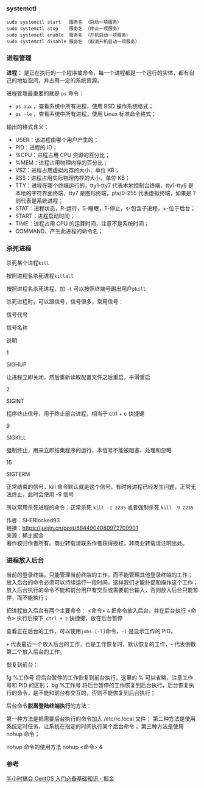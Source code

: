 ### systemctl
```shell
sudo systemctl start   服务名 （启动一项服务）
sudo systemctl stop    服务名 （停止一项服务）
sudo systemctl enable  服务名 （开机启动一项服务）
sudo systemctl disable 服务名 （取消开机启动一项服务）
```

### 进程管理

**进程：** 是正在执行的一个程序或命令，每一个进程都是一个运行的实体，都有自己的地址空间，并占用一定的系统资源。

进程管理最重要的就是 `ps` 命令：

-   `ps aux` ，查看系统中所有进程，使用 BSD 操作系统格式；
-   `ps -le` ，查看系统中所有进程，使用 Linux 标准命令格式；

输出的格式含义：

-   USER：该进程由哪个用户产生的；
-   PID：进程的 ID；
-   %CPU：进程占用 CPU 资源的百分比；
-   %MEM：进程占用物理内存的百分比；
-   VSZ：进程占用虚拟内存的大小，单位 KB；
-   RSS：进程占用实际物理内存的大小，单位 KB；
-   TTY：进程在哪个终端运行的，tty1-tty7 代表本地控制台终端，tty1-tty6 是本地的字符界面终端，tty7 是图形终端，pts/0-255 代表虚拟终端，如果是 ? 则代表是系统进程；
-   STAT：进程状态，R-运行，S-睡眠，T-停止，s-包含子进程，+-位于后台；
-   START：进程启动时间；
-   TIME：进程占用 CPU 的运算时间，注意不是系统时间；
-   COMMAND，产生此进程的命令名；

### 杀死进程

杀死某个进程`kill`

按照进程名杀死进程`killall`

按照进程名杀死进程，加 `-t` 可以按照终端号踢出用户`pkill`



杀死进程时，可以跟信号，信号很多，常用信号：

信号代号

信号名称

说明

1

SIGHUP

让进程立即关闭，然后重新读取配置文件之后重启，平滑重启

2

SIGINT

程序终止信号，用于终止前台进程，相当于 ctrl + c 快捷键

9

SIGKILL

强制终止，用来立即结束程序的运行，本信号不能被阻塞、处理和忽略

15

SIGTERM

正常结束的信号，kill 命令默认就是这个信号，有时候进程已经发生问题，正常无法终止，此时会使用 -9 信号

所以常用杀死进程的命令：正常杀死 `kill -1 2235` 或者强制杀死 `kill -9 2235`

  

作者：SHERlocked93  
链接：https://juejin.cn/post/6844904080972709901  
来源：稀土掘金  
著作权归作者所有。商业转载请联系作者获得授权，非商业转载请注明出处。



### 进程放入后台
当前的登录终端，只能管理当前终端的工作，而不能管理其他登录终端的工作；
放入后台的命令必须可以持续运行一段时间，这样我们才能扑捉和操作这个工作；
放入后台执行的命令不能和前台用户有交互或需要前台输入，否则放入后台只能暂停，而不能执行；

把进程放入后台有两个主要命令：
<命令> `&` 把命令放入后台，并在后台执行
<命令> 执行后按下` ctrl + z` 快捷键，放在后台暂停

查看正在后台的工作，可以使用` jobs [-l] `命令，`-l` 是显示工作的 PID。

`+`  代表最近一个放入后台的工作，也是工作恢复时，默认恢复的工作，- 代表倒数第二个放入后台的工作。

恢复到前台：

fg %工作号 将后台暂停的工作恢复到前台执行，这里的 % 可以省略，注意工作号和 PID 的区别；
bg %工作号 将后台暂停的工作恢复到后台执行，后台恢复执行的命令，是不能和前台有交互的，否则不能恢复到后台执行；

后台命令**脱离登陆终端执行**的方法：

第一种方法是把需要后台执行的命令加入 /etc/rc.local 文件；
第二种方法是使用系统定时任务，让系统在指定的时间执行某个后台命令；
第三种方法是使用 nohup 命令；

nohup 命令的使用方法 nohup <命令> &

### 参考
[半小时搞会 CentOS 入门必备基础知识 - 掘金](https://juejin.cn/post/6844904080972709901#heading-11)